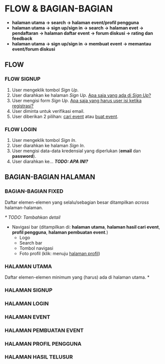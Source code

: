 # FLOW & BAGIAN-BAGIAN

* **halaman utama → search → halaman event/profil pengguna**
* **halaman utama → sign up/sign in → search → halaman evet → pendaftaran → halaman daftar event → forum diskusi → rating dan feedback**
* **halaman utama → sign up/sign in → membuat event → memantau event/forum diskusi**


## FLOW
### FLOW SIGNUP
1. User mengeklik tombol _Sign Up_.
2. User diarahkan ke halaman _Sign Up_.
  [Apa saja yang ada di _Sign Up_?](#hal-signup)
3. User mengisi form _Sign Up_.
  [Apa saja yang harus user isi ketika registrasi?](#hal-signup-form-registrasi)
4. User diminta untuk verifikasi email.
5. User diberikan 2 pilihan: [cari event](#halaman-cari-event) atau [buat event](#halaman-buat-event).

### FLOW LOGIN
1. User mengeklik tombol _Sign In_.
2. User diarahkan ke halaman _Sign In_.
3. User mengisi data-data kredensial yang diperlukan (**email** dan **password**).
4. User diarahkan ke... _**TODO: APA INI?**_



## BAGIAN-BAGIAN HALAMAN
### BAGIAN-BAGIAN FIXED
Daftar elemen-elemen yang selalu/sebagian besar ditampilkan _across_ halaman-halaman.  

_* TODO: Tambahkan detail_
* Navigasi bar (ditampilkan di: **halaman utama**, **halaman hasil cari event**, **profil pengguna**, **halaman pembuatan event**.)
  * Logo
  * Search bar
  * Tombol navigasi
  * Foto profil (klik: menuju [halaman profil](#hal-profil))
  

### HALAMAN UTAMA
Daftar elemen-elemen minimum yang (harus) ada di halaman utama.
* 

### HALAMAN SIGNUP

### HALAMAN LOGIN

### HALAMAN EVENT

### HALAMAN PEMBUATAN EVENT

### HALAMAN PROFIL PENGGUNA

### HALAMAN HASIL TELUSUR

### 
